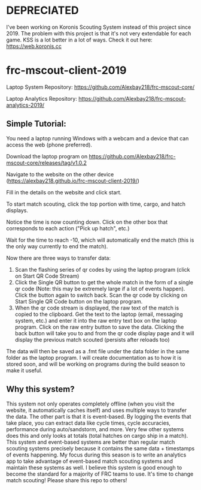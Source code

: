 # DEPRECIATED

I've been working on Koronis Scouting System instead of this project since 2019. The problem with this project is that it's not very extendable for each game. KSS is a lot better in a lot of ways. Check it out here: https://web.koronis.cc

# frc-mscout-client-2019

Laptop System Repository: https://github.com/Alexbay218/frc-mscout-core/

Laptop Analytics Repository: https://github.com/Alexbay218/frc-mscout-analytics-2019/

## Simple Tutorial:

You need a laptop running Windows with a webcam and a device that can access the web (phone preferred).


Download the laptop program on https://github.com/Alexbay218/frc-mscout-core/releases/tag/v1.0.2


Navigate to the website on the other device (https://alexbay218.github.io/frc-mscout-client-2019/)


Fill in the details on the website and click start.


To start match scouting, click the top portion with time, cargo, and hatch displays.


Notice the time is now counting down. Click on the other box that corresponds to each action ("Pick up hatch", etc.)


Wait for the time to reach -10, which will automatically end the match (this is the only way currently to end the match).

Now there are three ways to transfer data:
1) Scan the flashing series of qr codes by using the laptop program (click on Start QR Code Stream)
2) Click the Single QR button to get the whole match in the form of a single qr code (Note: this may be extremely large if a lot of events happen). Click the button again to switch back. Scan the qr code by clicking on Start Single QR Code button on the laptop program.
3) When the qr code stream is displayed, the raw text of the match is copied to the clipboard. Get the text to the laptop (email, messaging system, etc.) and enter it into the raw entry text box on the laptop program. Click on the raw entry button to save the data.
Clicking the back button will take you to and from the qr code display page and it will display the previous match scouted (persists after reloads too)

The data will then be saved as a .fmt file under the data folder in the same folder as the laptop program. I will create documentation as to how it is stored soon, and will be working on programs during the build season to make it useful.

## Why this system?
This system not only operates completely offline (when you visit the website, it automatically caches itself) and uses multiple ways to transfer the data.
The other part is that it is event-based. By logging the events that take place, you can extract data like cycle times, cycle accuracies, performance during auto/sandstorm, and more. Very few other systems does this and only looks at totals (total hatches on cargo ship in a match). 
This system and event-based systems are better than regular match scouting systems precisely because it contains the same data + timestamps of events happening. 
My focus during this season is to write an analytics app to take advantage of event-based match scouting systems and maintain these systems as well. I believe this system is good enough to become the standard for a majority of FRC teams to use. It's time to change match scouting!
Please share this repo to others!
